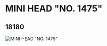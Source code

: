 # MINI HEAD "NO. 1475"
## 18180
![MINI HEAD "NO. 1475"](https://lc-www-live-s.legocdn.com/media/bricks/5/2/6079679.jpg)